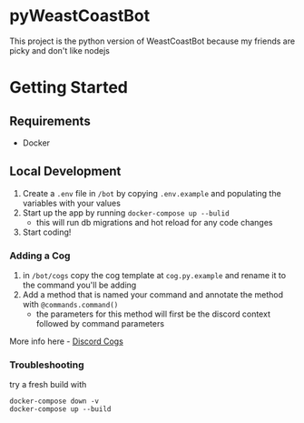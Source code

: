 # pyWeastCoastBot

This project is the python version of WeastCoastBot because my friends are picky and don't like nodejs

# Getting Started
## Requirements
* Docker


## Local Development

1. Create a `.env` file in `/bot` by copying `.env.example` and populating the variables with your values
2. Start up the app by running `docker-compose up --bulid`
   * this will run db migrations and hot reload for any code changes
3. Start coding!

### Adding a Cog
1. in `/bot/cogs` copy the cog template at `cog.py.example` and rename it to the command you'll be adding
2. Add a method that is named your command and annotate the method with `@commands.command()`
   * the parameters for this method will first be the discord context followed by command parameters

More info here - [Discord Cogs](https://discordpy.readthedocs.io/en/stable/ext/commands/cogs.html)

### Troubleshooting

try a fresh build with
```
docker-compose down -v
docker-compose up --build
```